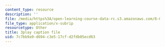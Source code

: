 ```yaml
---
content_type: resource
description: ''
file: /media/https%3A/open-learning-course-data-rc.s3.amazonaws.com/8-01sc-classical-mechanics-fall-2016/7c7bb9a9d694c3e517cfd2fdb05ecd63_1UdGbyj8924.srt
file_type: application/x-subrip
resourcetype: Other
title: 3play caption file
uid: 7c7bb9a9-d694-c3e5-17cf-d2fdb05ecd63
---
```

